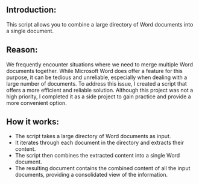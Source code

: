 <h2>    Introduction:</h2>
This script allows you to combine a large directory of Word documents into a single document.
<h2>    Reason:</h2>
We frequently encounter situations where we need to merge multiple Word documents together. While Microsoft Word does offer a feature for this purpose, it can be tedious and unreliable, especially when dealing with a large number of documents. To address this issue, I created a script that offers a more efficient and reliable solution. Although this project was not a high priority, I completed it as a side project to gain practice and provide a more convenient option.
<h2>    How it works:</h2>
<ul>
<li>    The script takes a large directory of Word documents as input.</li>
<li>    It iterates through each document in the directory and extracts their content.</li>
<li>    The script then combines the extracted content into a single Word document.</li>
<li>    The resulting document contains the combined content of all the input documents, providing a consolidated view of the information.</li>
</ul>

